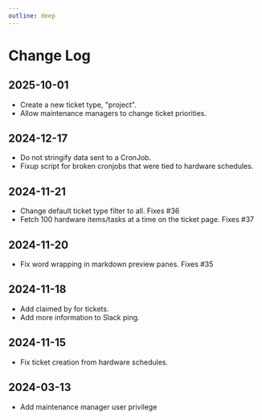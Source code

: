 ```yaml
---
outline: deep
---
```

# Change Log

## 2025-10-01
* Create a new ticket type, "project".
* Allow maintenance managers to change ticket priorities.

## 2024-12-17
* Do not stringify data sent to a CronJob.
* Fixup script for broken cronjobs that were tied to hardware schedules.

## 2024-11-21
* Change default ticket type filter to all.  Fixes #36
* Fetch 100 hardware items/tasks at a time on the ticket page.  Fixes #37

## 2024-11-20
* Fix word wrapping in markdown preview panes.  Fixes #35

## 2024-11-18
* Add claimed by for tickets.
* Add more information to Slack ping.

## 2024-11-15
* Fix ticket creation from hardware schedules.

## 2024-03-13
* Add maintenance manager user privilege
